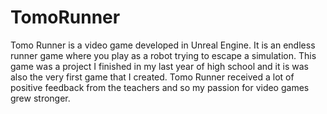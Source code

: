 # TomoRunner
Tomo Runner is a video game developed in Unreal Engine. 
It is an endless runner game where you play as a robot trying to escape a simulation. 
This game was a project I finished in my last year of high school and it is was also the very first game that I created.
Tomo Runner received a lot of positive feedback from the teachers and so my passion for video games grew stronger.

